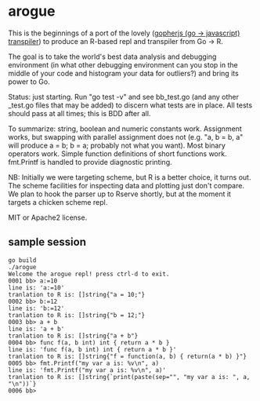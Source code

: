 arogue
=======
This is the beginnings of a port of the lovely ([gopherjs (go -> javascript) transpiler](https://github.com/neelance/gopherjs)) to produce an R-based repl and transpiler from Go -> R.

The goal is to take the world's best data analysis and debugging environment (in what other debugging environment can you stop in the middle of your code and histogram your data for outliers?) and bring its power to Go. 

Status: just starting. Run "go test -v" and see bb_test.go (and any other _test.go files that may be added) 
to discern what tests are in place. All tests should pass at all times; this is BDD after all. 

To summarize: string, boolean and numeric constants work. Assignment works, but swapping with parallel assignment does not (e.g. "a, b = b, a" will produce a = b; b = a; probably not what you want). Most binary operators work. Simple function definitions of short functions work. fmt.Printf is handled to provide diagnostic printing. 

NB: Initially we were targeting scheme, but R is a better choice, it turns out. The scheme facilities for inspecting data and plotting just don't compare. We plan to hook the parser up to Rserve shortly, but at the moment it targets a chicken scheme repl.

MIT or Apache2 license.

sample session
--------------

~~~
go build
./arogue
Welcome the arogue repl! press ctrl-d to exit.
0001 bb> a:=10
line is: 'a:=10'
tranlation to R is: []string{"a = 10;"}
0002 bb> b:=12
line is: 'b:=12'
tranlation to R is: []string{"b = 12;"}
0003 bb> a + b
line is: 'a + b'
tranlation to R is: []string{"a + b"}
0004 bb> func f(a, b int) int { return a * b }
line is: 'func f(a, b int) int { return a * b }'
tranlation to R is: []string{"f = function(a, b) { return(a * b) }"}
0005 bb> fmt.Printf("my var a is: %v\n", a)
line is: 'fmt.Printf("my var a is: %v\n", a)'
tranlation to R is: []string{`print(paste(sep="", "my var a is: ", a, "\n"))`}
0006 bb> 
~~~

